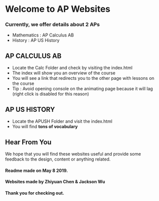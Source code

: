 # Welcome to AP Websites 

### Currently, we offer details about 2 APs

* Mathematics : AP Calculus AB
* History : AP US History



## AP CALCULUS AB
* Locate the Calc Folder and check by visiting the index.html
* The index will show you an overview of the course 
* You will see a link that redirects you to the other page with lessons on the course
* Tip : Avoid opening console on the animating page because it will lag (right click is disabled for this reason)


## AP US HISTORY
* Locate the APUSH Folder and visit the index.html
* You will find **tons of vocabulary**


## Hear From You
We hope that you will find these websites useful and provide some feedback to the design, content or anything related.


#### Readme made on May 8 2019. 
#### Websites made by Zhiyuan Chen & Jackson Wu 
#### Thank you for checking out.
